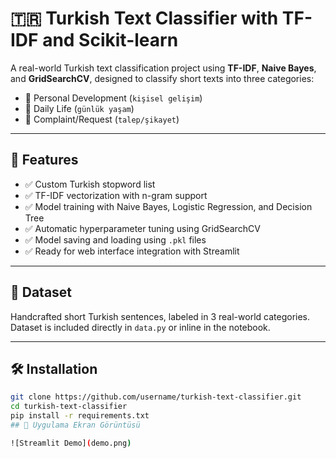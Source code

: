 # 🇹🇷 Turkish Text Classifier with TF-IDF and Scikit-learn

A real-world Turkish text classification project using **TF-IDF**, **Naive Bayes**, and **GridSearchCV**, designed to classify short texts into three categories:
- 🧠 Personal Development (`kişisel gelişim`)
- 🏡 Daily Life (`günlük yaşam`)
- 📢 Complaint/Request (`talep/şikayet`)

---

## 🚀 Features

- ✅ Custom Turkish stopword list  
- ✅ TF-IDF vectorization with n-gram support  
- ✅ Model training with Naive Bayes, Logistic Regression, and Decision Tree  
- ✅ Automatic hyperparameter tuning using GridSearchCV  
- ✅ Model saving and loading using `.pkl` files  
- ✅ Ready for web interface integration with Streamlit  

---

## 🧠 Dataset

Handcrafted short Turkish sentences, labeled in 3 real-world categories.  
Dataset is included directly in `data.py` or inline in the notebook.

---

## 🛠 Installation

```bash
git clone https://github.com/username/turkish-text-classifier.git
cd turkish-text-classifier
pip install -r requirements.txt
## 📸 Uygulama Ekran Görüntüsü

![Streamlit Demo](demo.png)


